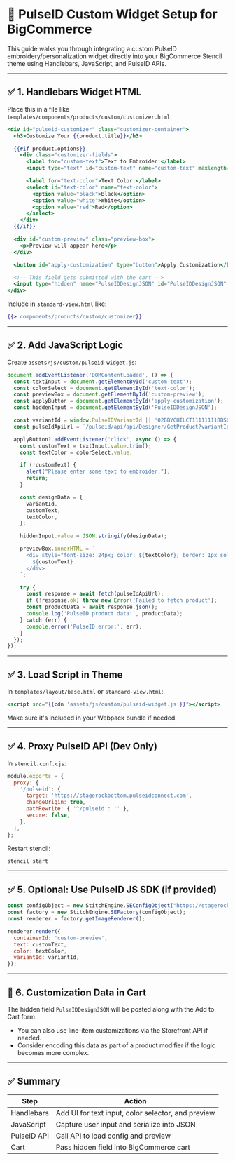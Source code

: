 # 🧵 PulseID Custom Widget Setup for BigCommerce

This guide walks you through integrating a custom PulseID embroidery/personalization widget directly into your BigCommerce Stencil theme using Handlebars, JavaScript, and PulseID APIs.

---

## ✅ 1. Handlebars Widget HTML

Place this in a file like `templates/components/products/custom/customizer.html`:

```handlebars
<div id="pulseid-customizer" class="customizer-container">
  <h3>Customize Your {{product.title}}</h3>

  {{#if product.options}}
    <div class="customizer-fields">
      <label for="custom-text">Text to Embroider:</label>
      <input type="text" id="custom-text" name="custom-text" maxlength="20" placeholder="Enter name or message" />

      <label for="text-color">Text Color:</label>
      <select id="text-color" name="text-color">
        <option value="black">Black</option>
        <option value="white">White</option>
        <option value="red">Red</option>
      </select>
    </div>
  {{/if}}

  <div id="custom-preview" class="preview-box">
    <p>Preview will appear here</p>
  </div>

  <button id="apply-customization" type="button">Apply Customization</button>

  <!-- This field gets submitted with the cart -->
  <input type="hidden" name="PulseIDDesignJSON" id="PulseIDDesignJSON" />
</div>
```

Include in `standard-view.html` like:

```handlebars
{{> components/products/custom/customizer}}
```

---

## ✅ 2. Add JavaScript Logic

Create `assets/js/custom/pulseid-widget.js`:

```js
document.addEventListener('DOMContentLoaded', () => {
  const textInput = document.getElementById('custom-text');
  const colorSelect = document.getElementById('text-color');
  const previewBox = document.getElementById('custom-preview');
  const applyButton = document.getElementById('apply-customization');
  const hiddenInput = document.getElementById('PulseIDDesignJSON');

  const variantId = window.PulseIDVariantId || '02BBYCHILCT11111111BBS01';
  const pulseIdApiUrl = `/pulseid/api/api/Designer/GetProduct?variantId=${variantId}`;

  applyButton?.addEventListener('click', async () => {
    const customText = textInput.value.trim();
    const textColor = colorSelect.value;

    if (!customText) {
      alert("Please enter some text to embroider.");
      return;
    }

    const designData = {
      variantId,
      customText,
      textColor,
    };

    hiddenInput.value = JSON.stringify(designData);

    previewBox.innerHTML = `
      <div style="font-size: 24px; color: ${textColor}; border: 1px solid #ccc; padding: 10px;">
        ${customText}
      </div>
    `;

    try {
      const response = await fetch(pulseIdApiUrl);
      if (!response.ok) throw new Error('Failed to fetch product');
      const productData = await response.json();
      console.log('PulseID product data:', productData);
    } catch (err) {
      console.error('PulseID error:', err);
    }
  });
});
```

---

## ✅ 3. Load Script in Theme

In `templates/layout/base.html` or `standard-view.html`:

```handlebars
<script src="{{cdn 'assets/js/custom/pulseid-widget.js'}}"></script>
```

Make sure it's included in your Webpack bundle if needed.

---

## ✅ 4. Proxy PulseID API (Dev Only)

In `stencil.conf.cjs`:

```js
module.exports = {
  proxy: {
    '/pulseid': {
      target: 'https://stagerockbottom.pulseidconnect.com',
      changeOrigin: true,
      pathRewrite: { '^/pulseid': '' },
      secure: false,
    },
  },
};
```

Restart stencil:

```bash
stencil start
```

---

## ✅ 5. Optional: Use PulseID JS SDK (if provided)

```js
const configObject = new StitchEngine.SEConfigObject("https://stagerockbottom.pulseidconnect.com");
const factory = new StitchEngine.SEFactory(configObject);
const renderer = factory.getImageRenderer();

renderer.render({
  containerId: 'custom-preview',
  text: customText,
  color: textColor,
  variantId: variantId,
});
```

---

## 🛒 6. Customization Data in Cart

The hidden field `PulseIDDesignJSON` will be posted along with the Add to Cart form.

- You can also use line-item customizations via the Storefront API if needed.
- Consider encoding this data as part of a product modifier if the logic becomes more complex.

---

## ✅ Summary

| Step | Action |
|------|--------|
| Handlebars | Add UI for text input, color selector, and preview |
| JavaScript | Capture user input and serialize into JSON |
| PulseID API | Call API to load config and preview |
| Cart | Pass hidden field into BigCommerce cart |
